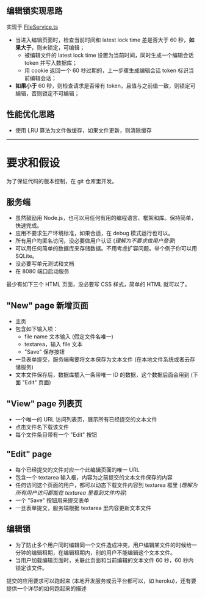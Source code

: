 ## 编辑锁实现思路

实现于 [FileService.ts](./src/service/FileService.ts)

-   当进入编辑页面时，检查当前时间和 latest lock time 差是否大于 60 秒，**如果大于**，则未锁定，可编辑；
    -   被编辑文件的 latest lock time 设置为当前时间，同时生成一个编辑会话 token 并写入数据库；
    -   用 cookie 返回一个 60 秒过期的，上一步骤生成编辑会话 token 标识当前编辑会话；
-   **如果小于** 60 秒，则检查请求是否带有 token，且值与之前值一致，则锁定可编辑，否则锁定不可编辑；

## 性能优化思路

-   使用 LRU 算法为文件做缓存，如果文件更新，则清除缓存

---

# 要求和假设

为了保证代码的版本控制，在 git 仓库里开发。

## 服务端

-   虽然鼓励用 Node.js，也可以用任何有用的编程语言、框架和库。保持简单，快速完成。
-   应用不要求生产环境标准，如果合适，在 debug 模式运行也可以。
-   所有用户均匿名访问，没必要做用户认证 (_理解为不要求做用户登录_)
-   可以用任何简单的数据库来存储数据。不用考虑扩容问题。举个例子你可以用 SQLite。
-   没必要写单元测试和文档
-   在 8080 端口启动服务

最少有如下三个 HTML 页面，没必要写 CSS 样式，简单的 HTML 就可以了。

## "New" page 新增页面

-   主页
-   包含如下输入项：
    -   file name 文本输入 (假定文件名唯一)
    -   textarea，输入 file 文本
    -   "Save" 保存按钮
-   一旦表单提交，服务端需要将文本保存为文本文件 (在本地文件系统或者云存储服务)
-   文本文件保存后，数据库插入一条带唯一 ID 的数据，这个数据后面会用到 (下面 "Edit" 页面)

## "View" page 列表页

-   一个唯一的 URL 访问列表页，展示所有已经提交的文本文件
-   点击文件名下载该文件
-   每个文件条目带有一个 "Edit" 按钮

## "Edit" page

-   每个已经提交的文件对应一个此编辑页面的唯一 URL
-   包含一个 textarea 输入框，内容为之前提交的文本文件保存的内容
-   任何访问这个页面的用户，都可以动态下载文件内容到 textarea 框里 (_理解为所有用户访问都能在 textarea 里看到文件内容_)
-   一个 "Save" 按钮用来提交表单
-   一旦表单提交，服务端根据 textarea 里内容更新文本文件

## 编辑锁

-   为了防止多个用户同时编辑同一个文件造成冲突，用户编辑某文件的时候给一分钟的编辑租期，在编辑租期内，别的用户不能编辑这个文本文件。
-   当用户加载编辑页面时，关联此页面和当前编辑的文本文件 60 秒，60 秒内锁定该文件。

提交的应用要求可以跑起来 (本地开发服务或云平台都可以，如 heroku)，还有要提供一个详尽的如何跑起来的描述
